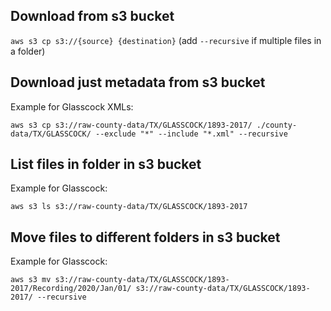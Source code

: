 ## Download from s3 bucket

`aws s3 cp s3://{source} {destination}` (add `--recursive` if multiple files in a folder)

## Download just metadata from s3 bucket

Example for Glasscock XMLs:

```
aws s3 cp s3://raw-county-data/TX/GLASSCOCK/1893-2017/ ./county-data/TX/GLASSCOCK/ --exclude "*" --include "*.xml" --recursive
```

## List files in folder in s3 bucket

Example for Glasscock:

```
aws s3 ls s3://raw-county-data/TX/GLASSCOCK/1893-2017
```

## Move files to different folders in s3 bucket

Example for Glasscock:

```
aws s3 mv s3://raw-county-data/TX/GLASSCOCK/1893-2017/Recording/2020/Jan/01/ s3://raw-county-data/TX/GLASSCOCK/1893-2017/ --recursive
```
